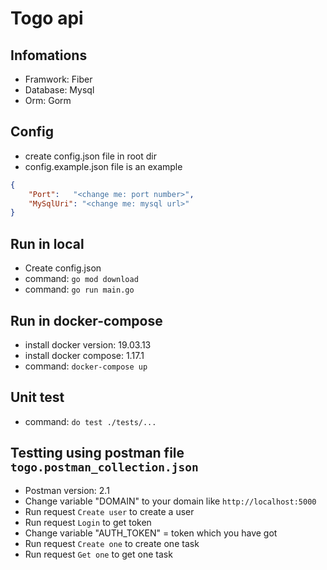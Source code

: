# Togo api

## Infomations
- Framwork: Fiber
- Database: Mysql
- Orm: Gorm

## Config
- create config.json file in root dir
- config.example.json file is an example
```json
{
	"Port":   "<change me: port number>",
	"MySqlUri": "<change me: mysql url>"
}
```

## Run in local
- Create config.json
- command: `go mod download`
- command: `go run main.go`

## Run in docker-compose
- install docker version: 19.03.13
- install docker compose: 1.17.1
- command: `docker-compose up`

## Unit test
- command: `do test ./tests/...`

## Testting using postman file `togo.postman_collection.json`
- Postman version: 2.1
- Change variable "DOMAIN" to your domain like `http://localhost:5000`
- Run request `Create user` to create a user
- Run request `Login` to get token
- Change variable "AUTH_TOKEN" = token which you have got
- Run request `Create one` to create one task
- Run request `Get one` to get one task
